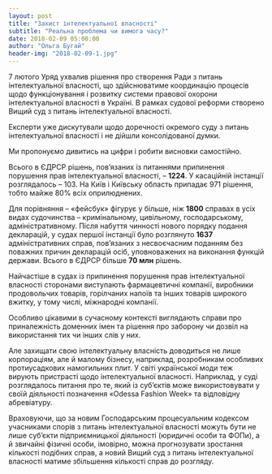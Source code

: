 ```yaml
---
layout: post
title: "Захист інтелектуальної власності"
subtitle: "Реальна проблема чи вимога часу?"
date: 2018-02-09 05:00:00
author: "Ольга Бугай"
header-img: "2018-02-09-1.jpg"
---
```


7 лютого Уряд ухвалив рішення про створення Ради з питань інтелектуальної власності, що здійснюватиме координацію процесів щодо функціонування і розвитку системи правової охорони інтелектуальної власності в Україні. В рамках судової реформи створено Вищий суд з питань інтелектуальної власності.

Експерти уже дискутували щодо доречності окремого суду з питань інтелектуальної власності і не дійшли консолідованої думки.

Ми пропонуємо дивитись на цифри і робити висновки самостійно.

Всього в ЄДРСР рішень, пов’язаних із питаннями припинення порушення прав інтелектуальної власності, – **1224**. У касаційній інстанції розглядалось – 103. На Київ і Київську область припадає 971 рішення, тобто майже 80% всіх оприлюднених. 

Для порівняння – «фейсбук» фігурує у більше, ніж **1800** справах в усіх видах судочинства – кримінальному, цивільному, господарському, адміністративному. Після набуття чинності нового порядку подання декларацій, у судах першої інстанції було розглянуто **1637** адміністративних справ, пов’язаних з несвоєчасним поданням без поважних причин декларацій осіб, уповноважених на виконання функцій держави. Всього  в ЄДРСР більше **70 млн** рішень.

Найчастіше в судах із припинення порушення прав інтелектуальної власності сторонами виступають фармацевтичні компанії, виробники продовольчих товарів, горілчаних напоїв та інших товарів широкого вжитку, у тому числі, міжнародні компанії.

Особливо цікавими в сучасному контексті виглядають справи про приналежність доменних імен та рішення про заборону чи дозвіл на використання тих чи інших слів у них.

Але захищати свою інтелектуальну власність доводиться не лише корпораціям, але й малому бізнесу, наприклад, розробникам особливих протиусадкових намогильних плит. У світі української моди теж вирують пристрасті щодо інтелектуальної власності. Наприклад, у суді розглядалось питання про те, який із суб’єктів може використовувати у своїй діяльності позначення «Odessa Fashion Week» та відповідну абревіатуру.

Враховуючи, що за новим Господарським процесуальним кодексом учасниками спорів з питань інтелектуальної власності можуть бути не лише суб’єкти підприємницької діяльності (юридичні особи та ФОПи), а й звичайні фізичні особи, імовірно, можна прогнозувати зростання кількості подібних справ, а новий Вищий суд з питань інтелектуальної власності матиме збільшення кількості справ до розгляду.